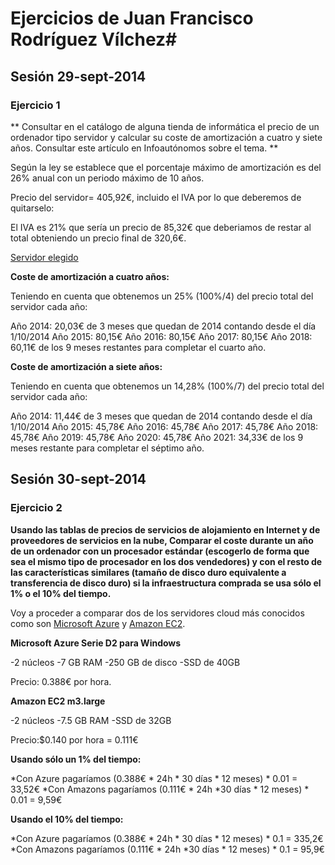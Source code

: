 Ejercicios de Juan Francisco Rodríguez Vílchez#
================================================

## Sesión 29-sept-2014 ##

### Ejercicio 1 ###

** Consultar en el catálogo de alguna tienda de informática el precio de un ordenador tipo servidor y calcular su coste de amortización a cuatro y siete años. Consultar este artículo en Infoautónomos sobre el tema. **

Según la ley se establece que el porcentaje máximo de amortización es del 26% anual con un periodo máximo de 10 años.

Precio del servidor= 405,92€, incluido el IVA por lo que deberemos de quitarselo:

El IVA es 21% que sería un precio de 85,32€ que deberiamos de restar al total obteniendo un precio final de 320,6€.

[Servidor elegido](http://www.amazon.es/HP-ProLiant-MicroServer-G8-Servidor/dp/B00DJVRVFE/ref=sr_1_8?ie=UTF8&qid=1411980980&sr=8-8&keywords=servidor )

**Coste de amortización a cuatro años:**

Teniendo en cuenta que obtenemos un 25% (100%/4) del precio total del servidor cada año:

Año 2014: 20,03€ de 3 meses que quedan de 2014 contando desde el día 1/10/2014
Año 2015: 80,15€
Año 2016: 80,15€
Año 2017: 80,15€
Año 2018: 60,11€ de los 9 meses restantes para completar el cuarto año.

**Coste de amortización a siete años:**

Teniendo en cuenta que obtenemos un 14,28% (100%/7) del precio total del servidor cada año:

Año 2014: 11,44€ de 3 meses que quedan de 2014 contando desde el día 1/10/2014
Año 2015: 45,78€
Año 2016: 45,78€
Año 2017: 45,78€
Año 2018: 45,78€
Año 2019: 45,78€
Año 2020: 45,78€
Año 2021: 34,33€ de los 9 meses restante para completar el séptimo año.

## Sesión 30-sept-2014 ##

### Ejercicio 2 ###

**Usando las tablas de precios de servicios de alojamiento en Internet y de proveedores de servicios en la nube, Comparar el coste durante un año de un ordenador con un procesador estándar (escogerlo de forma que sea el mismo tipo de procesador en los dos vendedores) y con el resto de las características similares (tamaño de disco duro equivalente a transferencia de disco duro) si la infraestructura comprada se usa sólo el 1% o el 10% del tiempo.**

Voy a proceder a comparar dos de los servidores cloud más conocidos como son [Microsoft Azure](http://azure.microsoft.com/es-es/pricing/calculator/?scenario=virtual-machines) y [Amazon EC2](http://aws.amazon.com/es/ec2/pricing/).

**Microsoft Azure Serie D2 para Windows**

-2 núcleos
-7 GB RAM
-250 GB de disco
-SSD de 40GB

Precio: 0.388€ por hora.

**Amazon EC2 m3.large**

-2 núcleos
-7.5 GB RAM
-SSD de 32GB

Precio:$0.140 por hora = 0.111€

**Usando sólo un 1% del tiempo:**

*Con Azure pagaríamos (0.388€ * 24h * 30 días * 12 meses) * 0.01 = 33,52€
*Con Amazons pagaríamos (0.111€ * 24h *30 días * 12 meses) * 0.01 = 9,59€

**Usando el 10% del tiempo:**

*Con Azure pagaríamos (0.388€ * 24h * 30 días * 12 meses) * 0.1 = 335,2€
*Con Amazons pagaríamos (0.111€ * 24h *30 días * 12 meses) * 0.1 = 95,9€




